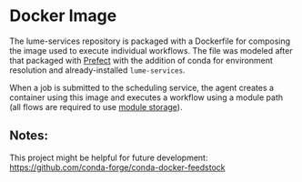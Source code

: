 # Docker Image

The lume-services repository is packaged with a Dockerfile for composing the image used to execute individual workflows. The file was modeled after that packaged with [Prefect](https://github.com/PrefectHQ/prefect/blob/1.x/Dockerfile) with the addition of conda for environment resolution and already-installed `lume-services`.

When a job is submitted to the scheduling service, the agent creates a container using this image and executes a workflow using a module path (all flows are required to use [module storage](https://docs-v1.prefect.io/api/latest/storage.html#module)).



## Notes:

This project might be helpful for future development: https://github.com/conda-forge/conda-docker-feedstock
